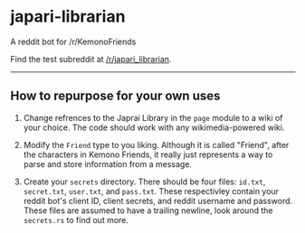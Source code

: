 # japari-librarian
A reddit bot for /r/KemonoFriends

Find the test subreddit at [/r/japari_librarian](https://www.reddit.com/r/japari_librarian).

---

## How to repurpose for your own uses

1. Change refrences to the Japrai Library in the `page` module to a wiki
of your choice. The code should work with any wikimedia-powered wiki.

2. Modify the `Friend` type to you liking. Although it is called "Friend",
after the characters in Kemono Friends, it really just represents a way to parse
and store information from a message.

3. Create your `secrets` directory. There should be four files: `id.txt`,
`secret.txt`, `user.txt`, and `pass.txt`. These respectivley contain your
reddit bot's client ID, client secrets, and reddit username and password.
These files are assumed to have a trailing newline, look around the
`secrets.rs` to find out more.
